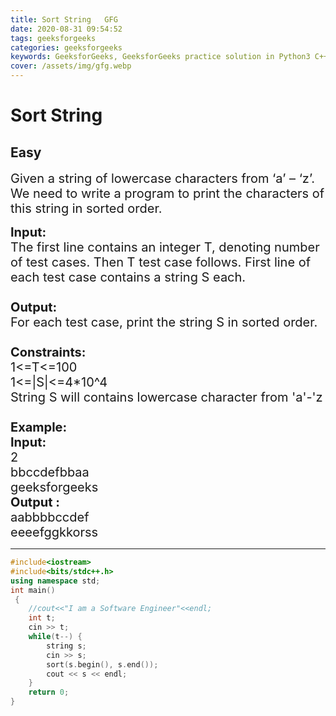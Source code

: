 ```yaml
---
title: Sort String   GFG
date: 2020-08-31 09:54:52
tags: geeksforgeeks
categories: geeksforgeeks
keywords: GeeksforGeeks, GeeksforGeeks practice solution in Python3 C++ Java, Sort String - GFG solution
cover: /assets/img/gfg.webp
---
```



# Sort String
## Easy
<div class="problems_problem_content__Xm_eO"><p><span style="font-size:20px">Given a string of lowercase characters from ‘a’ – ‘z’. We need to write a program to print the characters of this string in sorted order.</span></p>

<p><span style="font-size:20px"><strong>Input:</strong><br>
The first line contains an integer T, denoting number of test cases. Then T test case follows. First line of each test case contains a string S each.<br>
<br>
<strong>Output:</strong><br>
For each test case, print the string S in sorted order.<br>
<br>
<strong>Constraints:</strong><br>
1&lt;=T&lt;=100</span><br>
<span style="font-size:20px">1&lt;=|S|&lt;=4*10^4</span><br>
<span style="font-size:20px">String S will contains lowercase character from 'a'-'z<br>
<br>
<strong>Example:</strong></span><br>
<span style="font-size:20px"><strong>Input:</strong><br>
2<br>
bbccdefbbaa </span><br>
<span style="font-size:20px">geeksforgeeks</span><br>
<span style="font-size:20px"><strong>Output :</strong></span><br>
<span style="font-size:20px">aabbbbccdef<br>
eeeefggkkorss</span></p>
</div>

---




```cpp
#include<iostream>
#include<bits/stdc++.h>
using namespace std;
int main()
 {
	//cout<<"I am a Software Engineer"<<endl;
	int t;
	cin >> t;
	while(t--) {
	    string s;
	    cin >> s;
	    sort(s.begin(), s.end());
	    cout << s << endl;
	}
	return 0;
}
```
